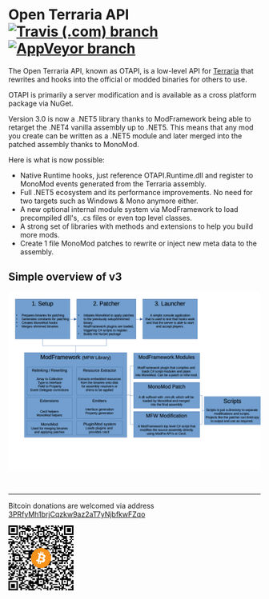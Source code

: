 # Open Terraria API [![Travis (.com) branch](https://img.shields.io/travis/com/DeathCradle/Open-Terraria-API/upcoming?label=build&logo=travis)](https://travis-ci.com/DeathCradle/Open-Terraria-API) [![AppVeyor branch](https://img.shields.io/appveyor/build/DeathCradle/Open-Terraria-API/upcoming?label=build&logo=appveyor)](https://ci.appveyor.com/project/DeathCradle/open-terraria-api)


The Open Terraria API, known as OTAPI, is a low-level API for [Terraria](https://terraria.org) that rewrites and hooks into the official or modded binaries for others to use.

OTAPI is primarily a server modification and is available as a cross platform package via NuGet.

Version 3.0 is now a .NET5 library thanks to ModFramework being able to retarget the .NET4 vanilla assembly up to .NET5.
This means that any mod you create can be written as a .NET5 module and later merged into the patched assembly thanks to MonoMod.

Here is what is now possible:
 - Native Runtime hooks, just reference OTAPI.Runtime.dll and register to MonoMod events generated from the Terraria assembly.
 - Full .NET5 ecosystem and its performance improvements. No need for two targets such as Windows & Mono anymore either.
 - A new optional internal module system via ModFramework to load precompiled dll's, .cs files or even top level classes.
 - A strong set of libraries with methods and extensions to help you build more mods.
 - Create 1 file MonoMod patches to rewrite or inject new meta data to the assembly.


## Simple overview of v3
![Diagram](Doco/simple_overview.png)

<br/>

---

Bitcoin donations are welcomed via address [3PRfyMh1brjCqzkw9az2aT7yNjbfkwFZqo](bitcoin:3PRfyMh1brjCqzkw9az2aT7yNjbfkwFZqo)

![QR](btc_donations.png)
